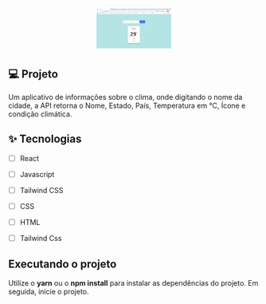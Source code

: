 <h1 align="center">
  <img alt="Weather app" height="80" title="Weather App" src="src/img/Weather App.gif" />
</h1>

## 💻 Projeto
Um aplicativo de informações sobre o clima, onde digitando o nome da cidade, a API retorna o Nome, Estado, País, Temperatura em °C, Ícone e condição climática.


## ✨ Tecnologias

-   [ ] React 
-   [ ] Javascript
-   [ ] Tailwind CSS
-   [ ] CSS
-   [ ] HTML
-   [ ] Tailwind Css


## Executando o projeto

Utilize o **yarn** ou o **npm install** para instalar as dependências do projeto.
Em seguida, inicie o projeto.

<br />